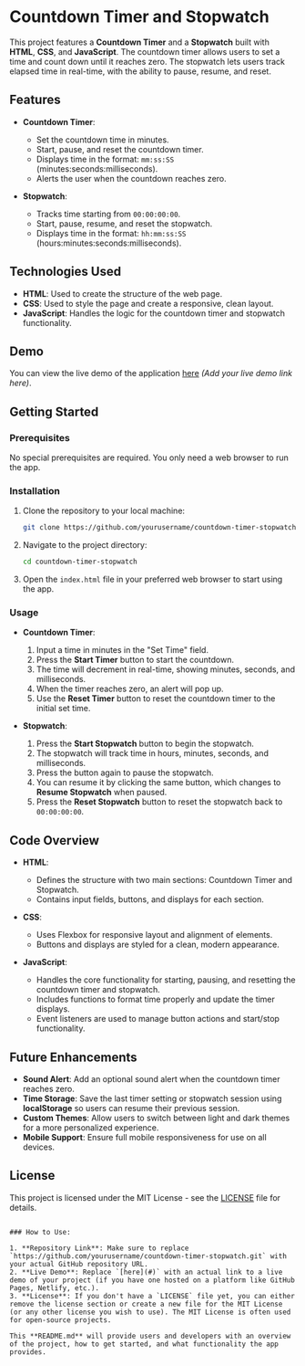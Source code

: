 
# Countdown Timer and Stopwatch

This project features a **Countdown Timer** and a **Stopwatch** built with **HTML**, **CSS**, and **JavaScript**. The countdown timer allows users to set a time and count down until it reaches zero. The stopwatch lets users track elapsed time in real-time, with the ability to pause, resume, and reset.

## Features

- **Countdown Timer**:
  - Set the countdown time in minutes.
  - Start, pause, and reset the countdown timer.
  - Displays time in the format: `mm:ss:SS` (minutes:seconds:milliseconds).
  - Alerts the user when the countdown reaches zero.
  
- **Stopwatch**:
  - Tracks time starting from `00:00:00:00`.
  - Start, pause, resume, and reset the stopwatch.
  - Displays time in the format: `hh:mm:ss:SS` (hours:minutes:seconds:milliseconds).
  
## Technologies Used

- **HTML**: Used to create the structure of the web page.
- **CSS**: Used to style the page and create a responsive, clean layout.
- **JavaScript**: Handles the logic for the countdown timer and stopwatch functionality.

## Demo

You can view the live demo of the application [here](#) *(Add your live demo link here)*.

## Getting Started

### Prerequisites

No special prerequisites are required. You only need a web browser to run the app.

### Installation

1. Clone the repository to your local machine:

   ```bash
   git clone https://github.com/yourusername/countdown-timer-stopwatch.git
   ```

2. Navigate to the project directory:

   ```bash
   cd countdown-timer-stopwatch
   ```

3. Open the `index.html` file in your preferred web browser to start using the app.

### Usage

- **Countdown Timer**:
  1. Input a time in minutes in the "Set Time" field.
  2. Press the **Start Timer** button to start the countdown.
  3. The time will decrement in real-time, showing minutes, seconds, and milliseconds.
  4. When the timer reaches zero, an alert will pop up.
  5. Use the **Reset Timer** button to reset the countdown timer to the initial set time.

- **Stopwatch**:
  1. Press the **Start Stopwatch** button to begin the stopwatch.
  2. The stopwatch will track time in hours, minutes, seconds, and milliseconds.
  3. Press the button again to pause the stopwatch.
  4. You can resume it by clicking the same button, which changes to **Resume Stopwatch** when paused.
  5. Press the **Reset Stopwatch** button to reset the stopwatch back to `00:00:00:00`.

## Code Overview

- **HTML**:
  - Defines the structure with two main sections: Countdown Timer and Stopwatch.
  - Contains input fields, buttons, and displays for each section.

- **CSS**:
  - Uses Flexbox for responsive layout and alignment of elements.
  - Buttons and displays are styled for a clean, modern appearance.

- **JavaScript**:
  - Handles the core functionality for starting, pausing, and resetting the countdown timer and stopwatch.
  - Includes functions to format time properly and update the timer displays.
  - Event listeners are used to manage button actions and start/stop functionality.

## Future Enhancements

- **Sound Alert**: Add an optional sound alert when the countdown timer reaches zero.
- **Time Storage**: Save the last timer setting or stopwatch session using **localStorage** so users can resume their previous session.
- **Custom Themes**: Allow users to switch between light and dark themes for a more personalized experience.
- **Mobile Support**: Ensure full mobile responsiveness for use on all devices.

## License

This project is licensed under the MIT License - see the [LICENSE](LICENSE) file for details.
```

### How to Use:

1. **Repository Link**: Make sure to replace `https://github.com/yourusername/countdown-timer-stopwatch.git` with your actual GitHub repository URL.
2. **Live Demo**: Replace `[here](#)` with an actual link to a live demo of your project (if you have one hosted on a platform like GitHub Pages, Netlify, etc.).
3. **License**: If you don't have a `LICENSE` file yet, you can either remove the license section or create a new file for the MIT License (or any other license you wish to use). The MIT License is often used for open-source projects. 

This **README.md** will provide users and developers with an overview of the project, how to get started, and what functionality the app provides.
